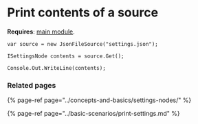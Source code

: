 # Print contents of a source

**Requires**: [main module](../modules/configuration.md).

```text
var source = new JsonFileSource("settings.json");

ISettingsNode contents = source.Get();

Console.Out.WriteLine(contents);
```

### Related pages

{% page-ref page="../concepts-and-basics/settings-nodes/" %}

{% page-ref page="../basic-scenarios/print-settings.md" %}

